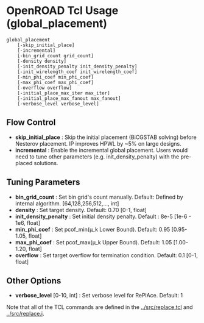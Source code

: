 # OpenROAD Tcl Usage (global_placement)

```
global_placement
    [-skip_initial_place]
    [-incremental]
    [-bin_grid_count grid_count]
    [-density density]
    [-init_density_penalty init_density_penalty]
    [-init_wirelength_coef init_wirelength_coef]
    [-min_phi_coef min_phi_coef]
    [-max_phi_coef max_phi_coef]
    [-overflow overflow]
    [-initial_place_max_iter max_iter]
    [-initial_place_max_fanout max_fanout]
    [-verbose_level verbose_level]

```

## Flow Control
* __skip_initial_place__ : Skip the initial placement (BiCGSTAB solving) before Nesterov placement. IP improves HPWL by ~5% on large designs.
* __incremental__ : Enable the incremental global placement. Users would need to tune other parameters (e.g. init_density_penalty) with the pre-placed solutions.

## Tuning Parameters
* __bin_grid_count__ : Set bin grid's count manually. Default: Defined by internal algorithm. [64,128,256,512,..., int]
* __density__ : Set target density. Default: 0.70 [0-1, float]
* __init_density_penalty__ : Set initial density penalty. Default : 8e-5 [1e-6 - 1e6, float]
* __min_phi_coef__ : Set pcof_min(µ_k Lower Bound). Default: 0.95 [0.95-1.05, float]
* __max_phi_coef__ : Set pcof_max(µ_k Upper Bound). Default: 1.05 [1.00-1.20, float]
* __overflow__ : Set target overflow for termination condition. Default: 0.1 [0-1, float]

## Other Options
* __verbose_level__ [0-10, int] : Set verbose level for RePlAce. Default: 1

Note that all of the TCL commands are defined in the [../src/replace.tcl](https://github.com/The-OpenROAD-Project/OpenROAD/blob/master/src/replace/src/replace.tcl) and [../src/replace.i](https://github.com/The-OpenROAD-Project/OpenROAD/blob/master/src/replace/src/replace.i).
